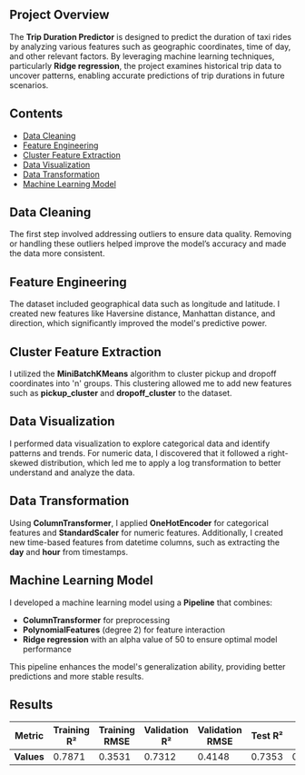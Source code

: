 ##  Project Overview
The **Trip Duration Predictor** is designed to predict the duration of taxi rides by analyzing various features such as geographic coordinates, time of day, and other relevant factors. By leveraging machine learning techniques, particularly **Ridge regression**, the project examines historical trip data to uncover patterns, enabling accurate predictions of trip durations in future scenarios.

##  Contents
- [Data Cleaning](#data-cleaning)
- [Feature Engineering](#feature-engineering)
- [Cluster Feature Extraction](#cluster-feature-extraction)
- [Data Visualization](#data-visualization)
- [Data Transformation](#data-transformation)
- [Machine Learning Model](#machine-learning-model)


##  Data Cleaning
The first step involved addressing outliers to ensure data quality. Removing or handling these outliers helped improve the model’s accuracy and made the data more consistent.

##  Feature Engineering
The dataset included geographical data such as longitude and latitude. I created new features like Haversine distance, Manhattan distance, and direction, which significantly improved the model's predictive power.

##  Cluster Feature Extraction
I utilized the **MiniBatchKMeans** algorithm to cluster pickup and dropoff coordinates into 'n' groups. This clustering allowed me to add new features such as **pickup_cluster** and **dropoff_cluster** to the dataset.

##  Data Visualization
I performed data visualization to explore categorical data and identify patterns and trends. For numeric data, I discovered that it followed a right-skewed distribution, which led me to apply a log transformation to better understand and analyze the data.

##  Data Transformation
Using **ColumnTransformer**, I applied **OneHotEncoder** for categorical features and **StandardScaler** for numeric features. Additionally, I created new time-based features from datetime columns, such as extracting the **day** and **hour** from timestamps.

##  Machine Learning Model
I developed a machine learning model using a **Pipeline** that combines:
- **ColumnTransformer** for preprocessing
- **PolynomialFeatures** (degree 2) for feature interaction
- **Ridge regression** with an alpha value of 50 to ensure optimal model performance

This pipeline enhances the model's generalization ability, providing better predictions and more stable results.

## Results
| Metric            | Training R²          | Training RMSE         | Validation R²        | Validation RMSE      | Test R²             | Test RMSE           |
|-------------------|----------------------|-----------------------|-----------------------|----------------------|---------------------|---------------------|
| **Values**        | 0.7871               | 0.3531                | 0.7312                | 0.4148               | 0.7353              | 0.4095              |





